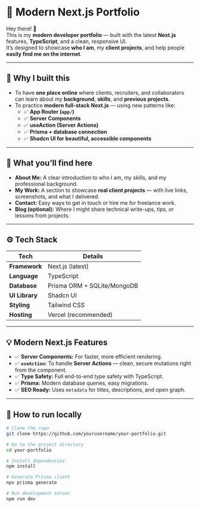# 🌟 Modern Next.js Portfolio

Hey there! 👋  
This is my **modern developer portfolio** — built with the latest **Next.js** features, **TypeScript**, and a clean, responsive UI.  
It’s designed to showcase **who I am**, my **client projects**, and help people **easily find me on the internet**.

---

## 🚀 Why I built this

- To have **one place online** where clients, recruiters, and collaborators can learn about my **background**, **skills**, and **previous projects**.
- To practice **modern full-stack Next.js** — using new patterns like:
  - ✅ **App Router (`app/`)**
  - ✅ **Server Components**
  - ✅ **useAction (Server Actions)**
  - ✅ **Prisma + database connection**
  - ✅ **Shadcn UI for beautiful, accessible components**

---

## 🧩 What you’ll find here

- **About Me:** A clear introduction to who I am, my skills, and my professional background.
- **My Work:** A section to showcase **real client projects** — with live links, screenshots, and what I delivered.
- **Contact:** Easy ways to get in touch or hire me for freelance work.
- **Blog (optional):** Where I might share technical write-ups, tips, or lessons from projects.

---

## ⚙️ Tech Stack

| Tech           | Details                     |
| -------------- | --------------------------- |
| **Framework**  | Next.js (latest)            |
| **Language**   | TypeScript                  |
| **Database**   | Prisma ORM + SQLite/MongoDB |
| **UI Library** | Shadcn UI                   |
| **Styling**    | Tailwind CSS                |
| **Hosting**    | Vercel (recommended)        |

---

## 💡 Modern Next.js Features

- ✅ **Server Components:** For faster, more efficient rendering.
- ✅ **`useAction`:** To handle **Server Actions** — clean, secure mutations right from the component.
- ✅ **Type Safety:** Full end-to-end type safety with TypeScript.
- ✅ **Prisma:** Modern database queries, easy migrations.
- ✅ **SEO Ready:** Uses `metadata` for titles, descriptions, and open graph.

---

## 📂 How to run locally

```bash
# Clone the repo
git clone https://github.com/yourusername/your-portfolio.git

# Go to the project directory
cd your-portfolio

# Install dependencies
npm install

# Generate Prisma client
npx prisma generate

# Run development server
npm run dev
```
